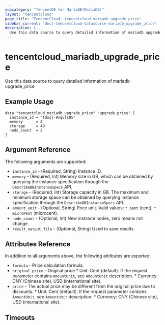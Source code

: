 ```yaml
---
subcategory: "TencentDB for MariaDB(MariaDB)"
layout: "tencentcloud"
page_title: "TencentCloud: tencentcloud_mariadb_upgrade_price"
sidebar_current: "docs-tencentcloud-datasource-mariadb_upgrade_price"
description: |-
  Use this data source to query detailed information of mariadb upgrade_price
---
```


# tencentcloud_mariadb_upgrade_price

Use this data source to query detailed information of mariadb upgrade_price

## Example Usage

```hcl
data "tencentcloud_mariadb_upgrade_price" "upgrade_price" {
  instance_id = "tdsql-9vqvls95"
  memory      = 4
  storage     = 40
  node_count  = 2
}
```

## Argument Reference

The following arguments are supported:

* `instance_id` - (Required, String) Instance ID.
* `memory` - (Required, Int) Memory size in GB, which can be obtained by querying the instance specification through the `DescribeDBInstanceSpecs` API.
* `storage` - (Required, Int) Storage capacity in GB. The maximum and minimum storage space can be obtained by querying instance specification through the `DescribeDBInstanceSpecs` API.
* `amount_unit` - (Optional, String) Price unit. Valid values: `* pent` (cent), `* microPent` (microcent).
* `node_count` - (Optional, Int) New instance nodes, zero means not change.
* `result_output_file` - (Optional, String) Used to save results.

## Attributes Reference

In addition to all arguments above, the following attributes are exported:

* `formula` - Price calculation formula.
* `original_price` - Original price * Unit: Cent (default). If the request parameter contains `AmountUnit`, see `AmountUnit` description. * Currency: CNY (Chinese site), USD (international site).
* `price` - The actual price may be different from the original price due to discounts. * Unit: Cent (default). If the request parameter contains `AmountUnit`, see `AmountUnit` description. * Currency: CNY (Chinese site), USD (international site).


## Timeouts

<no value>


